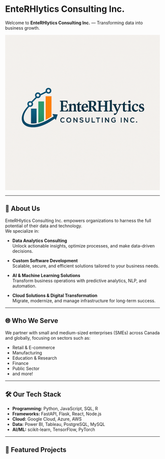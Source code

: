 # EnteRHlytics Consulting Inc.

Welcome to **EnteRHlytics Consulting Inc.** — Transforming data into business growth.

![EnteRHlytics Logo](https://github.com/EnteRHlytics/.github/blob/main/profile/logo%20v1%20compressed.png) <!-- Replace with actual logo URL if available -->

---

## 🚀 About Us

EnteRHlytics Consulting Inc. empowers organizations to harness the full potential of their data and technology.  
We specialize in:

- **Data Analytics Consulting**  
  Unlock actionable insights, optimize processes, and make data-driven decisions.

- **Custom Software Development**  
  Scalable, secure, and efficient solutions tailored to your business needs.

- **AI & Machine Learning Solutions**  
  Transform business operations with predictive analytics, NLP, and automation.

- **Cloud Solutions & Digital Transformation**  
  Migrate, modernize, and manage infrastructure for long-term success.

---

## 🌐 Who We Serve

We partner with small and medium-sized enterprises (SMEs) across Canada and globally, focusing on sectors such as:

- Retail & E-commerce  
- Manufacturing  
- Education & Research  
- Finance  
- Public Sector  
- and more!

---

## 🛠️ Our Tech Stack

- **Programming:** Python, JavaScript, SQL, R  
- **Frameworks:** FastAPI, Flask, React, Node.js  
- **Cloud:** Google Cloud, Azure, AWS  
- **Data:** Power BI, Tableau, PostgreSQL, MySQL  
- **AI/ML:** scikit-learn, TensorFlow, PyTorch

---

## 📂 Featured Projects

